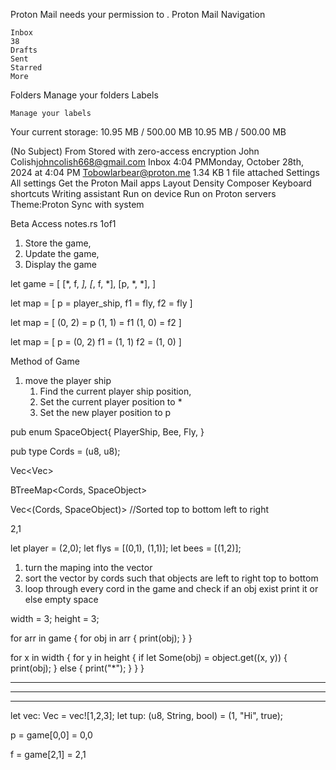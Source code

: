 Proton Mail needs your permission to
.
Proton Mail
Navigation

    Inbox
    38
    Drafts
    Sent
    Starred
    More

Folders
Manage your folders
Labels

    Manage your labels

Your current storage: 10.95 MB / 500.00 MB
10.95 MB / 500.00 MB

(No Subject)
From
Stored with zero-access encryption
John Colish<johncolish668@gmail.com>
Inbox
4:04 PMMonday, October 28th, 2024 at 4:04 PM
Tobowlarbear@proton.me
1.34 KB
1 file attached
Settings
All settings
Get the Proton Mail apps
Layout
Density
Composer
Keyboard shortcuts
Writing assistant
Run on device
Run on Proton servers
Theme:Proton
Sync with system

Beta Access
notes.rs
1of1
1. Store the game,
2. Update the game,
3. Display the game

let game = [
[*, f, *],
[*, f, *],
[p, *, *],
]

let map = [
p = player_ship,
f1 = fly,
f2 = fly
]

let map = [
(0, 2) = p
(1, 1) = f1
(1, 0) = f2
]

let map = [
p = (0, 2)
f1 = (1, 1)
f2 = (1, 0)
]


Method of Game
1. move the player ship
    1. Find the current player ship position,
    2. Set the current player position to *
    3. Set the new player position to p

pub enum SpaceObject{
    PlayerShip,
    Bee,
    Fly,
}

pub type Cords = (u8, u8);

Vec<Vec<SpaceObject>>

BTreeMap<Cords, SpaceObject>

Vec<(Cords, SpaceObject)> //Sorted top to bottom left to right

2,1

let player = (2,0);
let flys = [(0,1), (1,1)];
let bees = [(1,2)];


1. turn the maping into the vector
2. sort the vector by cords such that objects are left to right top to bottom
3. loop through every cord in the game and check if an obj exist print it or else empty space

width = 3;
height = 3;


for arr in game {
    for obj in arr {
        print(obj);
    }
}

for x in width {
    for y in height {
        if let Some(obj) = object.get((x, y)) {
            print(obj);
        } else {
            print("*");
        }
    }
}

***
***
***


let vec: Vec<u8> = vec![1,2,3];
let tup: (u8, String, bool) = (1, "Hi", true);

p = game[0,0] = 0,0

f = game[2,1] = 2,1


